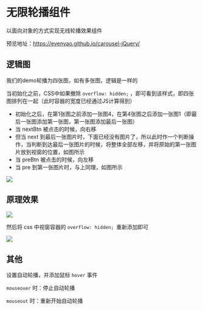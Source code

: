 # 无限轮播组件
以面向对象的方式实现无线轮播效果组件

预览地址：https://evenyao.github.io/carousel-jQuery/

## 逻辑图
我们的demo轮播为四张图，如有多张图，逻辑是一样的

当初始化之前，CSS中如果撤除 `overflow: hidden;` ，即可看到该样式，即四张图排列在一起（此时容器的宽度已经通过JS计算得到）

- 初始化之后，在第1张图之前添加一张图4，在第4张图之后添加一张图1（即最后一张图添加第一张图，第一张图添加最后一张图）
- 当 nextBtn 被点击的时候，向右移
- 但当 next 到最后一张图片时，下面已经没有图片了，所以此时作一个判断操作，当判断到达最后一张图片的时候，将整体全部左移，并将原始的第一张图片放到视窗的位置，如图所示
- 当 preBtn 被点击的时候，向左移
- 当 pre 到第一张图片时，与上同理，如图所示

![](https://upload-images.jianshu.io/upload_images/12904618-f7d05ade58b9e9bd.png?imageMogr2/auto-orient/strip%7CimageView2/2/w/1240)


## 原理效果

![](https://upload-images.jianshu.io/upload_images/12904618-a1abbb71a91e0a18.gif?imageMogr2/auto-orient/strip)

然后将 css 中视窗容器的 `overflow: hidden; `重新添加即可

![](https://upload-images.jianshu.io/upload_images/12904618-ba250dc5eb24898c.gif?imageMogr2/auto-orient/strip)

## 其他
设置自动轮播，并添加鼠标 `hover` 事件

`mouseover` 时：停止自动轮播

`mouseout` 时：重新开始自动轮播
